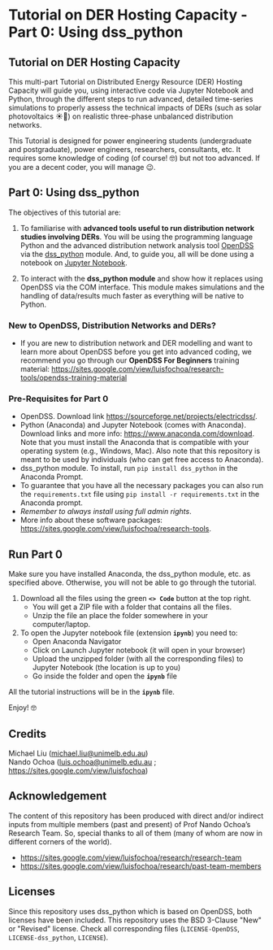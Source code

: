 # Tutorial on DER Hosting Capacity - Part 0: Using dss_python

## Tutorial on DER Hosting Capacity

This multi-part Tutorial on Distributed Energy Resource (DER) Hosting Capacity will guide you, using interactive code via Jupyter Notebook and Python, through the different steps to run advanced, detailed time-series simulations to properly assess the technical impacts of DERs (such as solar photovoltaics ☀️🏡) on realistic three-phase unbalanced distribution networks.

This Tutorial is designed for power engineering students (undergraduate and postgraduate), power engineers, researchers, consultants, etc. It requires some knowledge of coding (of course! 🤓) but not too advanced. If you are a decent coder, you will manage 😉.

## Part 0: Using dss_python

The objectives of this tutorial are:
1. To familiarise with **advanced tools useful to run distribution network studies involving DERs**. You will be using the programming language Python and the advanced distribution network analysis tool [OpenDSS](https://www.epri.com/pages/sa/opendss) via the [dss_python](https://github.com/dss-extensions/dss_python) module. And, to guide you, all will be done using a notebook on [Jupyter Notebook](https://jupyter.org/).

2. To interact with the **dss_python module** and show how it replaces using OpenDSS via the COM interface. This module makes simulations and the handling of data/results much faster as everything will be native to Python.

### New to OpenDSS, Distribution Networks and DERs?

- If you are new to distribution network and DER modelling and want to learn more about OpenDSS before you get into advanced coding, we recommend you go through our **OpenDSS For Beginners** training material: https://sites.google.com/view/luisfochoa/research-tools/opendss-training-material

### Pre-Requisites for Part 0

- OpenDSS. Download link https://sourceforge.net/projects/electricdss/.
- Python (Anaconda) and Jupyter Notebook (comes with Anaconda). Download links and more info: https://www.anaconda.com/download. Note that you must install the Anaconda that is compatible with your operating system (e.g., Windows, Mac). Also note that this repository is meant to be used by individuals (who can get free access to Anaconda).
- dss_python module. To install, run `pip install dss_python` in the Anaconda Prompt.
- To guarantee that you have all the necessary packages you can also run the `requirements.txt` file using `pip install -r requirements.txt` in the Anaconda prompt.
- *Remember to always install using full admin rights*.
- More info about these software packages: https://sites.google.com/view/luisfochoa/research-tools.

## Run Part 0

Make sure you have installed Anaconda, the dss_python module, etc. as specified above. Otherwise, you will not be able to go through the tutorial.

1. Download all the files using the green **`<> Code`** button at the top right.
   - You will get a ZIP file with a folder that contains all the files.
   - Unzip the file an place the folder somewhere in your computer/laptop.
3. To open the Jupyter notebook file (extension **`ipynb`**) you need to:
   - Open Anaconda Navigator
   - Click on Launch Jupyter notebook (it will open in your browser)
   - Upload the unzipped folder (with all the corresponding files) to Jupyter Notebook (the location is up to you)
   - Go inside the folder and open the **`ipynb`** file

All the tutorial instructions will be in the **`ipynb`** file.

Enjoy! 🤓


## Credits

Michael Liu (michael.liu@unimelb.edu.au)  
Nando Ochoa (luis.ochoa@unimelb.edu.au ; https://sites.google.com/view/luisfochoa)

## Acknowledgement

The content of this repository has been produced with direct and/or indirect inputs from multiple members (past and present) of Prof Nando Ochoa’s Research Team. So, special thanks to all of them (many of whom are now in different corners of the world).

* https://sites.google.com/view/luisfochoa/research/research-team
* https://sites.google.com/view/luisfochoa/research/past-team-members

## Licenses

Since this repository uses dss_python which is based on OpenDSS, both licenses have been included. This repository uses the BSD 3-Clause "New" or "Revised" license. Check all corresponding files (`LICENSE-OpenDSS`, `LICENSE-dss_python`, `LICENSE`).
